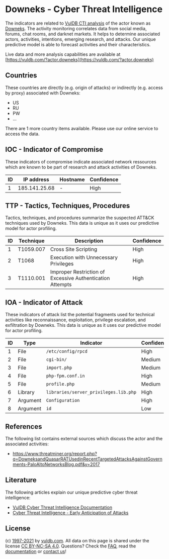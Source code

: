 # Downeks - Cyber Threat Intelligence

The indicators are related to [VulDB CTI analysis](https://vuldb.com/?doc.cti) of the actor known as [Downeks](https://vuldb.com/?actor.downeks). The activity monitoring correlates data from social media, forums, chat rooms, and darknet markets. It helps to determine associated actors, activities, intentions, emerging research, and attacks. Our unique predictive model is able to forecast activities and their characteristics.

Live data and more analysis capabilities are available at [https://vuldb.com/?actor.downeks](https://vuldb.com/?actor.downeks)

## Countries

These countries are directly (e.g. origin of attacks) or indirectly (e.g. access by proxy) associated with Downeks:

* US
* RU
* PW
* ...

There are 1 more country items available. Please use our online service to access the data.

## IOC - Indicator of Compromise

These indicators of compromise indicate associated network ressources which are known to be part of research and attack activities of Downeks.

ID | IP address | Hostname | Confidence
-- | ---------- | -------- | ----------
1 | 185.141.25.68 | - | High

## TTP - Tactics, Techniques, Procedures

Tactics, techniques, and procedures summarize the suspected ATT&CK techniques used by Downeks. This data is unique as it uses our predictive model for actor profiling.

ID | Technique | Description | Confidence
-- | --------- | ----------- | ----------
1 | T1059.007 | Cross Site Scripting | High
2 | T1068 | Execution with Unnecessary Privileges | High
3 | T1110.001 | Improper Restriction of Excessive Authentication Attempts | High

## IOA - Indicator of Attack

These indicators of attack list the potential fragments used for technical activities like reconnaissance, exploitation, privilege escalation, and exfiltration by Downeks. This data is unique as it uses our predictive model for actor profiling.

ID | Type | Indicator | Confidence
-- | ---- | --------- | ----------
1 | File | `/etc/config/rpcd` | High
2 | File | `cgi-bin/` | Medium
3 | File | `import.php` | Medium
4 | File | `php-fpm.conf.in` | High
5 | File | `profile.php` | Medium
6 | Library | `libraries/server_privileges.lib.php` | High
7 | Argument | `Configuration` | High
8 | Argument | `id` | Low

## References

The following list contains external sources which discuss the actor and the associated activities:

* https://www.threatminer.org/report.php?q=DowneksandQuasarRATUsedinRecentTargetedAttacksAgainstGovernments-PaloAltoNetworksBlog.pdf&y=2017

## Literature

The following articles explain our unique predictive cyber threat intelligence:

* [VulDB Cyber Threat Intelligence Documentation](https://vuldb.com/?doc.cti)
* [Cyber Threat Intelligence - Early Anticipation of Attacks](https://www.scip.ch/en/?labs.20201022)

## License

(c) [1997-2021](https://vuldb.com/?doc.changelog) by [vuldb.com](https://vuldb.com/?doc.about). All data on this page is shared under the license [CC BY-NC-SA 4.0](https://creativecommons.org/licenses/by-nc-sa/4.0/). Questions? Check the [FAQ](https://vuldb.com/?doc.faq), read the [documentation](https://vuldb.com/?doc) or [contact us](https://vuldb.com/?contact)!
